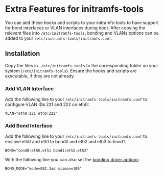 # Extra Features for initramfs-tools
You can add these hooks and scripts to your initramfs-tools to have support for bond interfaces or VLAN interfaces during boot.
After copying the relevant files into `/etc/initramfs-tools`, bonding and VLANs options can be added to your `/etc/initramfs-tools/initramfs.conf`.

## Installation
Copy the files in `./etc/initramfs-tools` to the corresponding folder on your system (`/etc/initramfs-tools`).
Ensure the hooks and scripts are executable, if they are not already.

### Add VLAN Interface
Add the following line to your `/etc/initramfs-tools/initramfs.conf` to configure VLAN IDs 221 and 222 on eth0:

```
VLAN="eth0:221 eth0:222"
```

### Add Bond Interface
Add the following line to your `/etc/initramfs-tools/initramfs.conf` to enslave eth0 and eth1 to bond0 and eth2 and eth3 to bond1.

```
BOND="bond0:eth0,eth1 bond1:eth2,eth3"
```

With the following line you can also set the [bonding driver options](https://wiki.linuxfoundation.org/networking/bonding#bonding_driver_options):

```
BOND_MODE="mode=802.3ad miimon=100"
```
